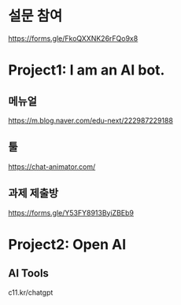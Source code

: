 # 설문 참여

https://forms.gle/FkoQXXNK26rFQo9x8

# Project1: I am an AI bot.
## 메뉴얼

https://m.blog.naver.com/edu-next/222987229188

## 툴

https://chat-animator.com/

## 과제 제출방

https://forms.gle/Y53FY8913ByiZBEb9

# Project2: Open AI

## AI Tools

c11.kr/chatgpt

